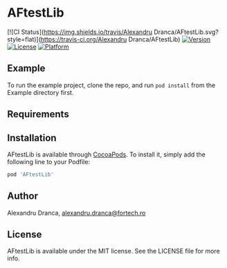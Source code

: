 # AFtestLib

[![CI Status](https://img.shields.io/travis/Alexandru Dranca/AFtestLib.svg?style=flat)](https://travis-ci.org/Alexandru Dranca/AFtestLib)
[![Version](https://img.shields.io/cocoapods/v/AFtestLib.svg?style=flat)](https://cocoapods.org/pods/AFtestLib)
[![License](https://img.shields.io/cocoapods/l/AFtestLib.svg?style=flat)](https://cocoapods.org/pods/AFtestLib)
[![Platform](https://img.shields.io/cocoapods/p/AFtestLib.svg?style=flat)](https://cocoapods.org/pods/AFtestLib)

## Example

To run the example project, clone the repo, and run `pod install` from the Example directory first.

## Requirements

## Installation

AFtestLib is available through [CocoaPods](https://cocoapods.org). To install
it, simply add the following line to your Podfile:

```ruby
pod 'AFtestLib'
```

## Author

Alexandru Dranca, alexandru.dranca@fortech.ro

## License

AFtestLib is available under the MIT license. See the LICENSE file for more info.
